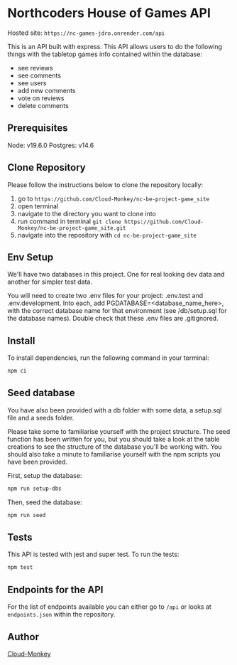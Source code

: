 # Northcoders House of Games API

Hosted site: `https://nc-games-jdro.onrender.com/api`

This is an API built with express. This API allows users to do the following things with the tabletop games info contained within the database:

- see reviews
- see comments
- see users
- add new comments
- vote on reviews
- delete comments

## Prerequisites

Node: v19.6.0
Postgres: v14.6

## Clone Repository

Please follow the instructions below to clone the repository locally:

1. go to `https://github.com/Cloud-Monkey/nc-be-project-game_site`
2. open terminal
3. navigate to the directory you want to clone into
4. run command in terminal `git clone https://github.com/Cloud-Monkey/nc-be-project-game_site.git`
5. navigate into the repository with `cd nc-be-project-game_site`

## Env Setup

We'll have two databases in this project. One for real looking dev data and another for simpler test data.

You will need to create two .env files for your project: .env.test and .env.development. Into each, add PGDATABASE=<database_name_here>, with the correct database name for that environment (see /db/setup.sql for the database names). Double check that these .env files are .gitignored.

## Install

To install dependencies, run the following command in your terminal:

```sh
npm ci
```

## Seed database

You have also been provided with a db folder with some data, a setup.sql file and a seeds folder.

Please take some to familiarise yourself with the project structure. The seed function has been written for you, but you should take a look at the table creations to see the structure of the database you'll be working with. You should also take a minute to familiarise yourself with the npm scripts you have been provided.

First, setup the database:

```sh
npm run setup-dbs
```

Then, seed the database:

```sh
npm run seed
```

## Tests

This API is tested with jest and super test. To run the tests:

```sh
npm test
```

## Endpoints for the API

For the list of endpoints available you can either go to `/api` or looks at `endpoints.json` within the repository.

## Author

[Cloud-Monkey](https://github.com/Cloud-Monkey)
